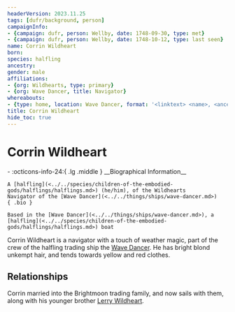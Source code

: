 ```yaml
---
headerVersion: 2023.11.25
tags: [dufr/background, person]
campaignInfo:
- {campaign: dufr, person: Wellby, date: 1748-09-30, type: met}
- {campaign: dufr, person: Wellby, date: 1748-10-12, type: last seen}
name: Corrin Wildheart
born:
species: halfling
ancestry:
gender: male
affiliations:
- {org: Wildhearts, type: primary}
- {org: Wave Dancer, title: Navigator}
whereabouts:
- {type: home, location: Wave Dancer, format: '<linktext> <name>, <ancestry:a> <maintype>'}
title: Corrin Wildheart
hide_toc: true
---
```

# Corrin Wildheart
<div class="grid cards ext-narrow-margin ext-one-column" markdown>
- :octicons-info-24:{ .lg .middle } __Biographical Information__

    A [halfling](<../../species/children-of-the-embodied-gods/halflings/halflings.md>) (he/him), of the Wildhearts  
    Navigator of the [Wave Dancer](<../../things/ships/wave-dancer.md>)  
    { .bio }

    Based in the [Wave Dancer](<../../things/ships/wave-dancer.md>), a [halfling](<../../species/children-of-the-embodied-gods/halflings/halflings.md>) boat
</div>




Corrin Wildheart is a navigator with a touch of weather magic, part of the crew of the halfling trading ship the [Wave Dancer](<../../things/ships/wave-dancer.md>). He has bright blond unkempt hair, and tends towards yellow and red clothes.
## Relationships
Corrin married into the Brightmoon trading family, and now sails with them, along with his younger brother [Lerry Wildheart](<./lerry-wildheart.md>).
